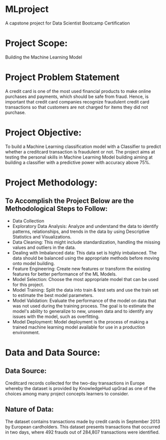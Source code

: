 # MLproject
A capstone project for Data Scientist Bootcamp Certification

# Project Scope:
Building the Machine Learning Model

# Project Problem Statement
A credit card is one of the most used financial products to make online purchases and payments, which should be safe from fraud. Hence, is important that credit card companies recognize fraudulent credit card transactions so that customers are not charged for items they did not purchase.

# Project Objective:
To build a Machine Learning classification model with a Classifier to predict whether a creditcard transaction is fraudulent or not. The project aims at testing the personal skills in Machine Learning Model building aiming at building a classifier with a predictive power with accuracy above 75%.

# Project Methodology:
## To Accomplish the Project Below are the Methodological Steps to Follow:
* Data Collection
* Exploratory Data Analysis: Analyze and understand the data to identify patterns, relationships, and trends in the data by using Descriptive Statistics and Visualizations.
* Data Cleaning: This might include standardization, handling the missing values and outliers in the data.
* Dealing with Imbalanced data: This data set is highly imbalanced. The data should be balanced using the appropriate methods before moving onto model building.
* Feature Engineering: Create new features or transform the existing features for better performance of the ML Models.
* Model Selection: Choose the most appropriate model that can be used for this project.
* Model Training: Split the data into train & test sets and use the train set to estimate the best model parameters.
* Model Validation: Evaluate the performance of the model on data that was not used during the training process. The goal is to estimate the model's ability to generalize to new, unseen data and to identify any issues with the model, such as overfitting.
* Model Deployment: Model deployment is the process of making a trained machine learning model available for use in a production environment.

# Data and Data Source:
## Data Source:
Creditcard records collected for the two-day transactions in Europe whereby the dataset is provided by KnowledgeHud upGrad as one of the choices among many project concepts learners to consider.

## Nature of Data:
The dataset contains transactions made by credit cards in September 2013 by European cardholders. This dataset presents transactions that occurred in two days, where 492 frauds out of 284,807 transactions were identified.

